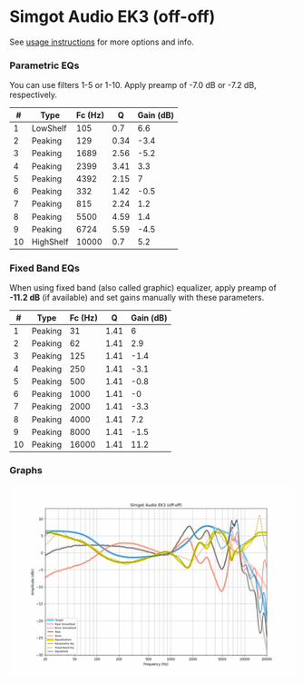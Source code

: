 # Simgot Audio EK3 (off-off)
See [usage instructions](https://github.com/jaakkopasanen/AutoEq#usage) for more options and info.

### Parametric EQs
You can use filters 1-5 or 1-10. Apply preamp of -7.0 dB or -7.2 dB, respectively.

|   # | Type      |   Fc (Hz) |    Q |   Gain (dB) |
|-----|-----------|-----------|------|-------------|
|   1 | LowShelf  |       105 | 0.7  |         6.6 |
|   2 | Peaking   |       129 | 0.34 |        -3.4 |
|   3 | Peaking   |      1689 | 2.56 |        -5.2 |
|   4 | Peaking   |      2399 | 3.41 |         3.3 |
|   5 | Peaking   |      4392 | 2.15 |         7   |
|   6 | Peaking   |       332 | 1.42 |        -0.5 |
|   7 | Peaking   |       815 | 2.24 |         1.2 |
|   8 | Peaking   |      5500 | 4.59 |         1.4 |
|   9 | Peaking   |      6724 | 5.59 |        -4.5 |
|  10 | HighShelf |     10000 | 0.7  |         5.2 |

### Fixed Band EQs
When using fixed band (also called graphic) equalizer, apply preamp of **-11.2 dB** (if available) and set gains manually with these parameters.

|   # | Type    |   Fc (Hz) |    Q |   Gain (dB) |
|-----|---------|-----------|------|-------------|
|   1 | Peaking |        31 | 1.41 |         6   |
|   2 | Peaking |        62 | 1.41 |         2.9 |
|   3 | Peaking |       125 | 1.41 |        -1.4 |
|   4 | Peaking |       250 | 1.41 |        -3.1 |
|   5 | Peaking |       500 | 1.41 |        -0.8 |
|   6 | Peaking |      1000 | 1.41 |        -0   |
|   7 | Peaking |      2000 | 1.41 |        -3.3 |
|   8 | Peaking |      4000 | 1.41 |         7.2 |
|   9 | Peaking |      8000 | 1.41 |        -1.5 |
|  10 | Peaking |     16000 | 1.41 |        11.2 |

### Graphs
![](./Simgot%20Audio%20EK3%20(off-off).png)
